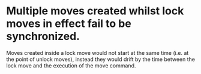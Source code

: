 # Multiple moves created whilst lock moves in effect fail to be synchronized.
Moves created inside a lock move would not start at the same time (i.e. at the point of unlock moves), instead they would drift by the time between the lock move and the execution of the move command.
